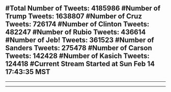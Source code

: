 #Total Number of Tweets: 4185986 
#Number of Trump Tweets: 1638807
#Number of Cruz Tweets: 726174
#Number of Clinton Tweets: 482247
#Number of Rubio Tweets: 436614
#Number of Jeb! Tweets: 361523
#Number of Sanders Tweets: 275478
#Number of Carson Tweets: 142428
#Number of Kasich Tweets: 124418
#Current Stream Started at Sun Feb 14 17:43:35 MST
---
---
---
